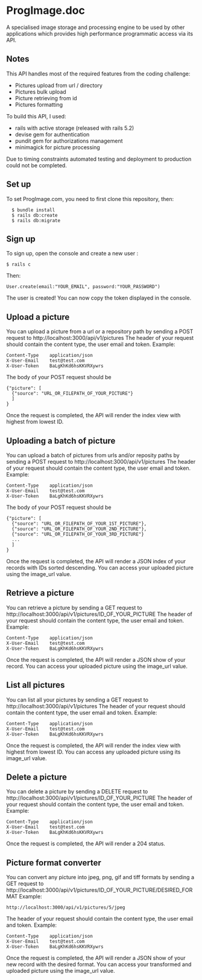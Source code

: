 # ProgImage.doc
A specialised image storage and processing engine to be used by other applications which provides high performance programmatic access via its API.

## Notes
This API handles most of the required features from the coding challenge:
* Pictures upload from url / directory
* Pictures bulk upload
* Picture retrieving from id
* Pictures formatting

To build this API, I used:
* rails with active storage (released with rails 5.2)
* devise gem for authentication
* pundit gem for authorizations management
* minimagick for picture processing

Due to timing constraints automated testing and deployment to production could not be completed.


## Set up
To set ProgImage.com, you need to first clone this repository, then:
```
  $ bundle install
  $ rails db:create
  $ rails db:migrate
```


## Sign up
To sign up, open the console and create a new user :
```
$ rails c
```
Then:
```
User.create(email:"YOUR_EMAIL", password:"YOUR_PASSWORD")
```
The user is created! You can now copy the token displayed in the console.


## Upload a picture
You can upload a picture from a url or a repository path by sending a POST request to http://localhost:3000/api/v1/pictures
The header of your request should contain the content type, the user email and token.
Example:
```
Content-Type    application/json
X-User-Email    test@test.com
X-User-Token    BaLgKhKd6hsKKVRXywrs
```

The body of your POST request should be
```
{"picture": [
  {"source": "URL_OR_FILEPATH_OF_YOUR_PICTURE"}
  ]
}

```

Once the request is completed, the API will render the index view with highest from lowest ID.


## Uploading a batch of picture
You can upload a batch of pictures from urls and/or reposity paths by sending a POST request to http://localhost:3000/api/v1/pictures
The header of your request should contain the content type, the user email and token.
Example:
```
Content-Type    application/json
X-User-Email    test@test.com
X-User-Token    BaLgKhKd6hsKKVRXywrs
```

The body of your POST request should be
```
{"picture": [
  {"source": "URL_OR_FILEPATH_OF_YOUR_1ST_PICTURE"},
  {"source": "URL_OR_FILEPATH_OF_YOUR_2ND_PICTURE"},
  {"source": "URL_OR_FILEPATH_OF_YOUR_3RD_PICTURE"}
  ...
  ]
}

```

Once the request is completed, the API will render a JSON index of your records with IDs sorted descending.
You can access your uploaded picture using the image_url value.


## Retrieve a picture
You can retrieve a picture by sending a GET request to http://localhost:3000/api/v1/pictures/ID_OF_YOUR_PICTURE
The header of your request should contain the content type, the user email and token.
Example:
```
Content-Type    application/json
X-User-Email    test@test.com
X-User-Token    BaLgKhKd6hsKKVRXywrs
```

Once the request is completed, the API will render a JSON show of your record.
You can access your uploaded picture using the image_url value.


## List all pictures
You can list all your pictures by sending a GET request to http://localhost:3000/api/v1/pictures
The header of your request should contain the content type, the user email and token.
Example:
```
Content-Type    application/json
X-User-Email    test@test.com
X-User-Token    BaLgKhKd6hsKKVRXywrs
```

Once the request is completed, the API will render the index view with highest from lowest ID.
You can access any uploaded picture using its image_url value.


## Delete a picture
You can delete a picture by sending a DELETE request to http://localhost:3000/api/v1/pictures/ID_OF_YOUR_PICTURE
The header of your request should contain the content type, the user email and token.
Example:
```
Content-Type    application/json
X-User-Email    test@test.com
X-User-Token    BaLgKhKd6hsKKVRXywrs
```

Once the request is completed, the API will render a 204 status.


## Picture format converter
You can convert any picture into jpeg, png, gif and tiff formats by sending a GET request to http://localhost:3000/api/v1/pictures/ID_OF_YOUR_PICTURE/DESIRED_FORMAT
Example:
```
http://localhost:3000/api/v1/pictures/5/jpeg
```


The header of your request should contain the content type, the user email and token.
Example:
```
Content-Type    application/json
X-User-Email    test@test.com
X-User-Token    BaLgKhKd6hsKKVRXywrs
```

Once the request is completed, the API will render a JSON show of your new record with the desired format.
You can access your transformed and uploaded picture using the image_url value.
